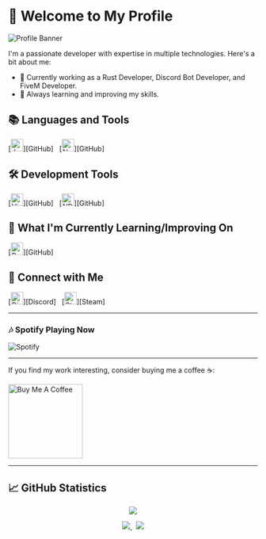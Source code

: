 # 👋 Welcome to My Profile

![Profile Banner](https://your-image-url.com/banner-image.jpg)

I'm a passionate developer with expertise in multiple technologies. Here's a bit about me:

- 💼 Currently working as a Rust Developer, Discord Bot Developer, and FiveM Developer.
- 🌱 Always learning and improving my skills.

## 📚 Languages and Tools

[<img src="https://img.shields.io/badge/JavaScript-282C34?logo=javascript&logoColor=F7DF1E" alt="JavaScript" height="25" />][GitHub]
&nbsp;
[<img src="https://img.shields.io/badge/Node.js-282C34?logo=node.js&logoColor=339933" alt="Node.js" height="25" />][GitHub]
&nbsp;
<!-- Add more languages and tools badges here -->

## 🛠️ Development Tools

[<img src="https://img.shields.io/badge/VS%20Code-282C34?logo=visual-studio-code&logoColor=007ACC" alt="Visual Studio Code" height="25" />][GitHub]
&nbsp;
[<img src="https://img.shields.io/badge/NPM-282C34?logo=npm" alt="NPM" height="25" />][GitHub]
&nbsp;
<!-- Add more development tools badges here -->

## 🌱 What I'm Currently Learning/Improving On

[<img src="https://img.shields.io/badge/Python-282C34?logo=python&logoColor=ffd040" alt="Python" height="25" />][GitHub]
&nbsp;
<!-- Add more learning/improving badges here -->

## 🔗 Connect with Me

[<img src="https://img.shields.io/badge/Discord-282C34?logo=Discord&logoColor=5865f2" alt="Discord" height="25" />][Discord]
&nbsp;
[<img src="https://img.shields.io/badge/Steam-282C34?logo=Steam&logoColor=000000" alt="Steam" height="25" />][Steam]
&nbsp;
<!-- Add more social badges and links here -->

---

### 🎶 Spotify Playing Now

![Spotify](https://spotify-github-profile.vercel.app/api/view?uid=your-spotify-username&cover_image=true&theme=default&show_offline=false&background_color=121212&interchange=false)

---

If you find my work interesting, consider buying me a coffee ☕:

<a href="https://www.buymeacoffee.com/yourusername" target="_blank"><img src="https://cdn.buymeacoffee.com/buttons/v2/default-red.png" alt="Buy Me A Coffee" width="150" ></a>

---

## 📈 GitHub Statistics

<p align="center">
  <img src="https://github-profile-trophy.vercel.app/?username=yourusername&column=7&theme=onedark&column=3&margin-w=15&margin-h=15"/>
</p>

<div align="center"> 
  <a href="">
    <img src="https://github-readme-stats-sigma-five.vercel.app/api?username=yourusername&show_icons=true&include_all_commits=true&count_private=true&theme=react&line_height=40" />
  </a>
  &nbsp;
  <a href="">
    <img src="https://github-readme-stats.vercel.app/api/top-langs/?username=yourusername&theme=react&line_height=40&hide=css"/>
  </a>
</div>
